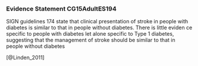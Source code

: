 ### Evidence Statement CG15AdultES194
SIGN guidelines 174 state that clinical presentation of stroke in people with diabetes is similar to that in people without diabetes. There is little eviden ce specific to people with diabetes let alone specific to Type 1 diabetes, suggesting that the management of stroke should be similar to that in people without diabetes



[@Linden_2011]
